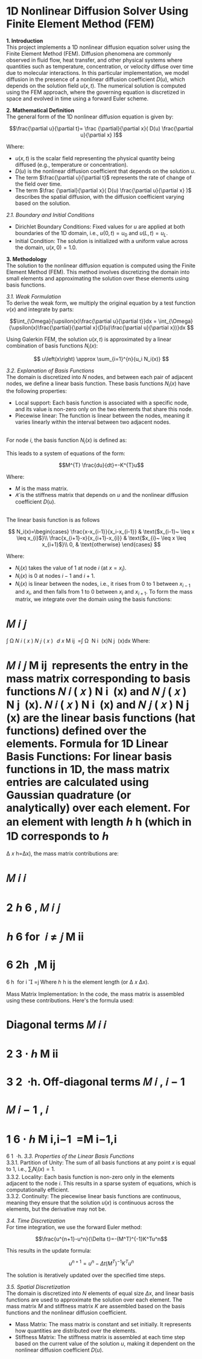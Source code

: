 # 1D Nonlinear Diffusion Solver Using Finite Element Method (FEM)
**1. Introduction**
<br/> This project implements a 1D nonlinear diffusion equation solver using the Finite Element Method (FEM). Diffusion phenomena are commonly observed in fluid flow, heat transfer, and other physical systems where quantities such as temperature, concentration, or velocity diffuse over time due to molecular interactions.
In this particular implementation, we model diffusion in the presence of a nonlinear diffusion coefficient $D(u)$, which depends on the solution field $u(x,t)$. The numerical solution is computed using the FEM approach, where the governing equation is discretized in space and evolved in time using a forward Euler scheme.

**2. Mathematical Definition**
<br/> The general form of the 1D nonlinear diffusion equation is given by:

$$\frac{\partial u}{\partial t}= \frac {\partial}{\partial x}( D(u) \frac{\partial u}{\partial x} )$$

Where:
* $u(x,t)$ is the scalar field representing the physical quantity being diffused (e.g., temperature or concentration).
* $D(u)$ is the nonlinear diffusion coefficient that depends on the solution $u$.
* The term $\frac{\partial u}{\partial t}$ represents the rate of change of the field over time.
* The term $\frac {\partial}{\partial x}( D(u) \frac{\partial u}{\partial x} )$ describes the spatial diffusion, with the diffusion coefficient varying based on the solution.

*2.1. Boundary and Initial Conditions*
* Dirichlet Boundary Conditions: Fixed values for $u$ are applied at both boundaries of the 1D domain, i.e., $u(0,t)=u_0$ and $u(L,t)=u_L$.
* Initial Condition: The solution is initialized with a uniform value across the domain, $u(x,0)=1.0$.

**3. Methodology**
<br/> The solution to the nonlinear diffusion equation is computed using the Finite Element Method (FEM). This method involves discretizing the domain into small elements and approximating the solution over these elements using basis functions.

*3.1. Weak Formulation*
<br/> To derive the weak form, we multiply the original equation by a test function $v(x)$ and integrate by parts:

$$\int_{\Omega}{\upsilon(x)\frac{\partial u}{\partial t}}dx = \int_{\Omega}{\upsilon(x)\frac{\partial}{\partial x}(D(u)\frac{\partial u}{\partial x})}dx  $$

Using Galerkin FEM, the solution $u(x,t)$ is approximated by a linear combination of basis functions $N_i(x)$:

$$ u\left(x\right) \approx \sum_{i=1}^{n}{u_i N_i(x)} $$

*3.2. Explanation of Basis Functions*
<br/> The domain is discretized into $N$ nodes, and between each pair of adjacent nodes, we define a linear basis function. These basis functions $N_i(x)$ have the following properties:
* Local support: Each basis function is associated with a specific node, and its value is non-zero only on the two elements that share this node.
* Piecewise linear: The function is linear between the nodes, meaning it varies linearly within the interval between two adjacent nodes.

<br/> For node $i$, the basis function $N_i(x)$ is defined as:

This leads to a system of equations of the form:

$$M^{T} \frac{du}{dt}=-K^{T}u$$

Where:
* $M$ is the mass matrix.
* $𝐾$ is the stiffness matrix that depends on $u$ and the nonlinear diffusion coefficient $D(u)$.

<br/> The linear basis function is as follows

$$ N_i(x)=\begin{cases}
    \frac{x-x_{i-1}}{x_i-x_{i-1}} & \text{$x_{i-1}~ \leq  x \leq x_{i}$}\\
    \frac{x_{i+1}-x}{x_{i+1}-x_{i}} & \text{$x_{i}~ \leq  x \leq x_{i+1}$}\\
    0, & \text{otherwise}
       \end{cases} $$

Where:

* $N_i(x)$ takes the value of 1 at node $i$ (at $x=x_i$).
* $N_i(x)$ is 0 at nodes $i−1$ and $i+1$.
* $N_i(x)$ is linear between the nodes, i.e., it rises from 0 to 1 between $x_{i-1}$ and $x_i$, and then falls from 1 to 0 between $x_i$ and $x_{i+1}$.
To form the mass matrix, we integrate over the domain using the basis functions:

𝑀
𝑖
𝑗
=
∫
Ω
𝑁
𝑖
(
𝑥
)
𝑁
𝑗
(
𝑥
)
 
𝑑
𝑥
M 
ij
​
 =∫ 
Ω
​
 N 
i
​
 (x)N 
j
​
 (x)dx
Where:

𝑀
𝑖
𝑗
M 
ij
​
  represents the entry in the mass matrix corresponding to basis functions 
𝑁
𝑖
(
𝑥
)
N 
i
​
 (x) and 
𝑁
𝑗
(
𝑥
)
N 
j
​
 (x).
𝑁
𝑖
(
𝑥
)
N 
i
​
 (x) and 
𝑁
𝑗
(
𝑥
)
N 
j
​
 (x) are the linear basis functions (hat functions) defined over the elements.
Formula for 1D Linear Basis Functions:
For linear basis functions in 1D, the mass matrix entries are calculated using Gaussian quadrature (or analytically) over each element. For an element with length 
ℎ
h (which in 1D corresponds to 
ℎ
=
Δ
𝑥
h=Δx), the mass matrix contributions are:

𝑀
𝑖
𝑖
=
2
ℎ
6
,
𝑀
𝑖
𝑗
=
ℎ
6
for 
𝑖
≠
𝑗
M 
ii
​
 = 
6
2h
​
 ,M 
ij
​
 = 
6
h
​
 for i

=j
Where 
ℎ
h is the element length (or 
Δ
𝑥
Δx).

Mass Matrix Implementation:
In the code, the mass matrix is assembled using these contributions. Here's the formula used:

Diagonal terms 
𝑀
𝑖
𝑖
=
2
3
⋅
ℎ
M 
ii
​
 = 
3
2
​
 ⋅h.
Off-diagonal terms 
𝑀
𝑖
,
𝑖
−
1
=
𝑀
𝑖
−
1
,
𝑖
=
1
6
⋅
ℎ
M 
i,i−1
​
 =M 
i−1,i
​
 = 
6
1
​
 ⋅h.
*3.3. Properties of the Linear Basis Functions*
<br/> 3.3.1. Partition of Unity: The sum of all basis functions at any point $x$ is equal to 1, i.e., $\sum_{i}N_i(x)=1$.
<br/> 3.3.2. Locality: Each basis function is non-zero only in the elements adjacent to the node $i$. This results in a sparse system of equations, which is computationally efficient.
<br/> 3.3.2. Continuity: The piecewise linear basis functions are continuous, meaning they ensure that the solution $u(x)$ is continuous across the elements, but the derivative may not be.

*3.4. Time Discretization*
<br/> For time integration, we use the forward Euler method:

$$\frac{u^{n+1}-u^n}{\Delta t}=-(M^T)^{-1}K^Tu^n$$

This results in the update formula:

$$u^{n+1}=u^n-\Delta t(M^T)^{-1}K^Tu^n$$
 
The solution is iteratively updated over the specified time steps.

*3.5. Spatial Discretization*
<br/> The domain is discretized into $N$ elements of equal size $Δx$, and linear basis functions are used to approximate the solution over each element. The mass matrix $M$ and stiffness matrix $K$ are assembled based on the basis functions and the nonlinear diffusion coefficient.
* Mass Matrix: The mass matrix is constant and set initially. It represents how quantities are distributed over the elements.
* Stiffness Matrix: The stiffness matrix is assembled at each time step based on the current value of the solution $u$, making it dependent on the nonlinear diffusion coefficient $D(u)$.

